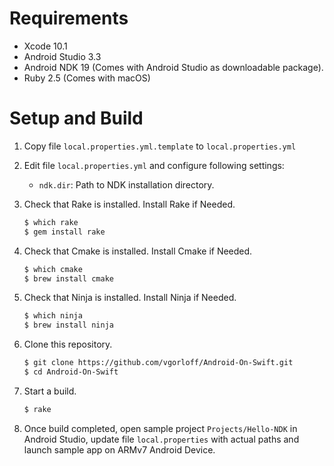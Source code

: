Requirements
============

- Xcode 10.1
- Android Studio 3.3
- Android NDK 19 (Comes with Android Studio as downloadable package).
- Ruby 2.5 (Comes with macOS)

Setup and Build
===============

1. Copy file `local.properties.yml.template` to `local.properties.yml`
2. Edit file `local.properties.yml` and configure following settings:

   - `ndk.dir`: Path to NDK installation directory.

3. Check that Rake is installed. Install Rake if Needed.

   ```bash
   $ which rake
   $ gem install rake
   ```

4. Check that Cmake is installed. Install Cmake if Needed.

   ```bash
   $ which cmake
   $ brew install cmake
   ```

5. Check that Ninja is installed. Install Ninja if Needed.

   ```bash
   $ which ninja
   $ brew install ninja
   ```

6. Clone this repository.

    ```bash
    $ git clone https://github.com/vgorloff/Android-On-Swift.git
    $ cd Android-On-Swift
    ```

7. Start a build.

   ```bash
   $ rake
   ```

8. Once build completed, open sample project `Projects/Hello-NDK` in Android Studio, update file `local.properties` with actual paths and launch sample app on ARMv7 Android Device.
